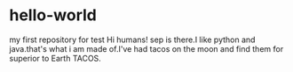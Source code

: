 # hello-world
my first repository for test
Hi humans!
sep is there.I like python and java.that's what i am made of.I've had tacos on the moon and find them
for superior to Earth TACOS.
